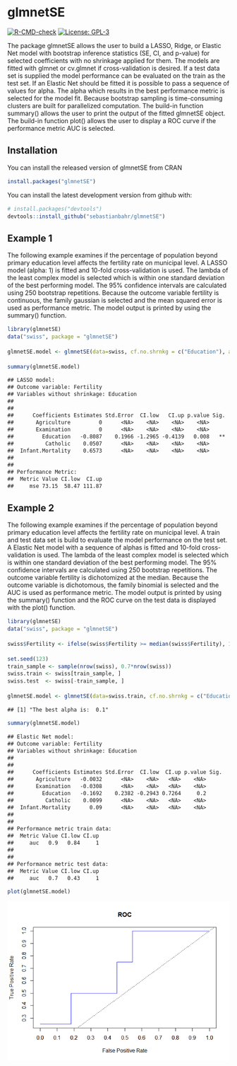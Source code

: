 
# glmnetSE

<!-- badges: start -->
[![R-CMD-check](https://github.com/sebastianbahr/glmnetSE/workflows/R-CMD-check/badge.svg)](https://github.com/sebastianbahr/glmnetSE/actions)
[![License:
GPL-3](https://img.shields.io/badge/license-GPL--3-blue.svg)](https://cran.r-project.org/web/licenses/GPL-3)
<!-- badges: end -->

The package glmnetSE allows the user to build a LASSO, Ridge, or Elastic
Net model with bootstrap inference statistics (SE, CI, and p-value) for
selected coefficients with no shrinkage applied for them. The models are
fitted with glmnet or cv.glmnet if cross-validation is desired. If a
test data set is supplied the model performance can be evaluated on the
train as the test set. If an Elastic Net should be fitted it is possible
to pass a sequence of values for alpha. The alpha which results in the
best performance metric is selected for the model fit. Because bootstrap
sampling is time-consuming clusters are built for parallelized
computation. The build-in function summary() allows the user to print
the output of the fitted glmnetSE object. The build-in function plot()
allows the user to display a ROC curve if the performance metric AUC is
selected.

## Installation

You can install the released version of glmnetSE from CRAN

``` r
install.packages("glmnetSE")
```

You can install the latest development version from github with:

``` r
# install.packages("devtools")
devtools::install_github("sebastianbahr/glmnetSE")
```

## Example 1

The following example examines if the percentage of population beyond
primary education level affects the fertility rate on municipal level. A
LASSO model (alpha: 1) is fitted and 10-fold cross-validation is used.
The lambda of the least complex model is selected which is within one
standard deviation of the best performing model. The 95% confidence
intervals are calculated using 250 bootstrap repetitions. Because the
outcome variable fertility is continuous, the family gaussian is
selected and the mean squared error is used as performance metric. The
model output is printed by using the summary() function.

``` r
library(glmnetSE)
data("swiss", package = "glmnetSE")

glmnetSE.model <- glmnetSE(data=swiss, cf.no.shrnkg = c("Education"), alpha=1, method="10CVoneSE", r=250, seed = 123, family="gaussian", perf.metric="mse")

summary(glmnetSE.model)
```

    ## LASSO model:
    ## Outcome variable: Fertility 
    ## Variables without shrinkage: Education 
    ## 
    ## 
    ##      Coefficients Estimates Std.Error  CI.low   CI.up p.value Sig.
    ##       Agriculture         0      <NA>    <NA>    <NA>    <NA>     
    ##       Examination         0      <NA>    <NA>    <NA>    <NA>     
    ##         Education   -0.8087    0.1966 -1.2965 -0.4139   0.008   **
    ##          Catholic    0.0507      <NA>    <NA>    <NA>    <NA>     
    ##  Infant.Mortality    0.6573      <NA>    <NA>    <NA>    <NA>     
    ## 
    ## 
    ## Performance Metric: 
    ##  Metric Value CI.low  CI.up
    ##     mse 73.15  58.47 111.87

## Example 2

The following example examines if the percentage of population beyond
primary education level affects the fertility rate on municipal level. A
train and test data set is build to evaluate the model performance on
the test set. A Elastic Net model with a sequence of alphas is fitted
and 10-fold cross-validation is used. The lambda of the least complex
model is selected which is within one standard deviation of the best
performing model. The 95% confidence intervals are calculated using 250
bootstrap repetitions. The outcome variable fertility is dichotomized at
the median. Because the outcome variable is dichotomous, the family
binomial is selected and the AUC is used as performance metric. The
model output is printed by using the summary() function and the ROC
curve on the test data is displayed with the plot() function.

``` r
library(glmnetSE)
data("swiss", package = "glmnetSE")

swiss$Fertility <- ifelse(swiss$Fertility >= median(swiss$Fertility), 1, 0)

set.seed(123)
train_sample <- sample(nrow(swiss), 0.7*nrow(swiss))
swiss.train <- swiss[train_sample, ]
swiss.test  <- swiss[-train_sample, ]

glmnetSE.model <- glmnetSE(data=swiss.train, cf.no.shrnkg = c("Education"), alpha=seq(0.1,0.9,0.1), method="10CVoneSE", test=swiss.test, r=250, seed = 123, family="binomial", perf.metric="auc")
```

    ## [1] "The best alpha is:  0.1"

``` r
summary(glmnetSE.model)
```

    ## Elastic Net model:
    ## Outcome variable: Fertility 
    ## Variables without shrinkage: Education 
    ## 
    ## 
    ##      Coefficients Estimates Std.Error  CI.low  CI.up p.value Sig.
    ##       Agriculture   -0.0032      <NA>    <NA>   <NA>    <NA>     
    ##       Examination   -0.0308      <NA>    <NA>   <NA>    <NA>     
    ##         Education   -0.1692    0.2382 -0.2943 0.7264     0.2     
    ##          Catholic    0.0099      <NA>    <NA>   <NA>    <NA>     
    ##  Infant.Mortality      0.09      <NA>    <NA>   <NA>    <NA>     
    ## 
    ## 
    ## Performance metric train data: 
    ##  Metric Value CI.low CI.up
    ##     auc   0.9   0.84     1
    ## 
    ## 
    ## Performance metric test data: 
    ##  Metric Value CI.low CI.up
    ##     auc   0.7   0.43     1

``` r
plot(glmnetSE.model)
```

![](README_files/figure-gfm/example2-1.png)<!-- -->
